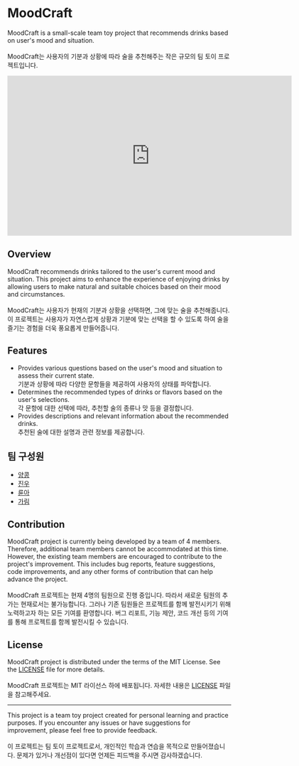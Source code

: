 # MoodCraft

MoodCraft is a small-scale team toy project that recommends drinks based on user's mood and situation.
<br/><br/>MoodCraft는 사용자의 기분과 상황에 따라 술을 추천해주는 작은 규모의 팀 토이 프로젝트입니다.

<iframe title="'YANGKONG TECH'에서 업로드한 동영상" width="640" height="360" src="https://play-tv.kakao.com/embed/player/cliplink/440977725?service=player_share&autoplay=1" allowfullscreen frameborder="0" scrolling="no" allow="autoplay; fullscreen; encrypted-media"></iframe>

## Overview

MoodCraft recommends drinks tailored to the user's current mood and situation. This project aims to enhance the experience of enjoying drinks by allowing users to make natural and suitable choices based on their mood and circumstances.
<br/><br/>MoodCraft는 사용자가 현재의 기분과 상황을 선택하면, 그에 맞는 술을 추천해줍니다. 이 프로젝트는 사용자가 자연스럽게 상황과 기분에 맞는 선택을 할 수 있도록 하여 술을 즐기는 경험을 더욱 풍요롭게 만들어줍니다.

## Features

- Provides various questions based on the user's mood and situation to assess their current state.
  <br/>기분과 상황에 따라 다양한 문항들을 제공하여 사용자의 상태를 파악합니다.<br/>
- Determines the recommended types of drinks or flavors based on the user's selections.
  <br/>각 문항에 대한 선택에 따라, 추천할 술의 종류나 맛 등을 결정합니다.<br/>
- Provides descriptions and relevant information about the recommended drinks.
  <br/>추천된 술에 대한 설명과 관련 정보를 제공합니다.<br/>

## 팀 구성원

- [양콩](https://github.com/DEV-Yangkong)
- [진우](https://github.com/sds7629)
- [륜아](https://github.com/ryoonago)
- [가림](https://github.com/galim-kang)

## Contribution

MoodCraft project is currently being developed by a team of 4 members. Therefore, additional team members cannot be accommodated at this time. However, the existing team members are encouraged to contribute to the project's improvement. This includes bug reports, feature suggestions, code improvements, and any other forms of contribution that can help advance the project.
<br/><br/>MoodCraft 프로젝트는 현재 4명의 팀원으로 진행 중입니다. 따라서 새로운 팀원의 추가는 현재로서는 불가능합니다. 그러나 기존 팀원들은 프로젝트를 함께 발전시키기 위해 노력하고자 하는 모든 기여를 환영합니다. 버그 리포트, 기능 제안, 코드 개선 등의 기여를 통해 프로젝트를 함께 발전시킬 수 있습니다.

## License

MoodCraft project is distributed under the terms of the MIT License. See the [LICENSE](https://github.com/DEV-Yangkong/MoodCraft/blob/main/LICENSE) file for more details.
<br/><br/>MoodCraft 프로젝트는 MIT 라이선스 하에 배포됩니다. 자세한 내용은 [LICENSE](https://github.com/DEV-Yangkong/MoodCraft/blob/main/LICENSE) 파일을 참고해주세요.

---

This project is a team toy project created for personal learning and practice purposes. If you encounter any issues or have suggestions for improvement, please feel free to provide feedback.
<br/><br/>이 프로젝트는 팀 토이 프로젝트로서, 개인적인 학습과 연습을 목적으로 만들어졌습니다. 문제가 있거나 개선점이 있다면 언제든 피드백을 주시면 감사하겠습니다.

